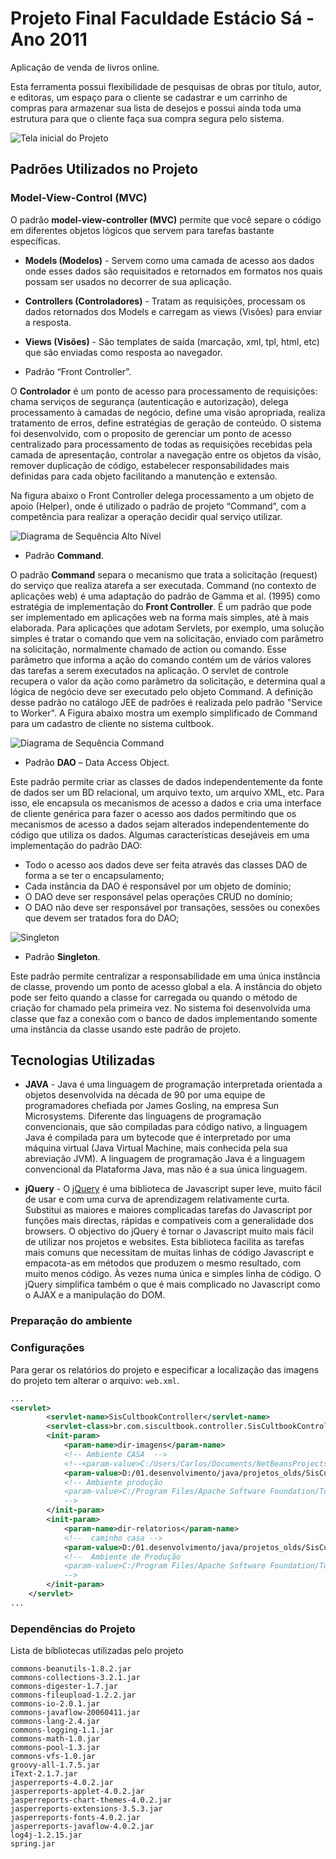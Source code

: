 # Projeto Final Faculdade Estácio Sá - Ano 2011

Aplicação de venda de livros online.

Esta ferramenta possui flexibilidade de pesquisas de obras por título, autor, e editoras, um espaço para o cliente se cadastrar e um carrinho de compras para armazenar sua lista de desejos e possui ainda toda uma estrutura para que o cliente faça sua compra segura pelo sistema.

![Tela inicial do Projeto](wiki/img/tela-inicial-projeto.png "Tela inicial do Projeto")

## Padrões Utilizados no Projeto

### Model-View-Control (MVC)

O padrão **model-view-controller (MVC)** permite que você separe o código em diferentes objetos lógicos que servem para tarefas bastante específicas.
* **Models (Modelos)** - Servem como uma camada de acesso aos dados onde esses dados são requisitados e retornados em formatos nos quais possam ser usados no decorrer de sua aplicação.
* **Controllers (Controladores)** - Tratam as requisições, processam os dados retornados dos Models e carregam as views (Visões) para enviar a resposta.
* **Views (Visões)** - São templates de saída (marcação, xml, tpl, html, etc) que são enviadas como resposta ao navegador.

* Padrão “Front Controller”.

O **Controlador** é um ponto de acesso para processamento de requisições: chama serviços de segurança (autenticação e autorização), delega processamento à camadas de negócio, define uma visão apropriada, realiza tratamento de erros, define estratégias de geração de conteúdo.
O sistema foi desenvolvido, com o proposito de gerenciar um ponto de acesso centralizado para processamento de todas as requisições recebidas pela camada de apresentação, controlar a navegação entre os objetos da visão, remover duplicação de código, estabelecer responsabilidades mais definidas para cada objeto facilitando a manutenção e extensão.

Na figura abaixo o Front Controller delega processamento a um objeto de apoio (Helper), onde é utilizado o padrão de projeto “Command”, com a competência para realizar a operação decidir qual serviço utilizar.

![Diagrama de Sequência Alto Nível](wiki/img/ds-alto-nivel-siscultbook.png "Diagrama de Sequência Alto Nível")

* Padrão **Command**.

O padrão **Command** separa o mecanismo que trata a solicitação (request) do serviço que realiza atarefa a ser executada.
Command (no contexto de aplicações web) é uma adaptação do padrão de Gamma et al. (1995) como estratégia de implementação do **Front Controller**. É um padrão que pode ser implementado em aplicações web na forma mais simples, até à mais elaborada.
Para aplicações que adotam Servlets, por exemplo, uma solução simples é tratar o comando que vem na solicitação, enviado com parâmetro na solicitação, normalmente chamado de action ou comando. Esse parâmetro que informa a ação do comando contém um de vários valores das tarefas a serem executados na aplicação. O servlet de controle recupera o valor da ação como parâmetro da solicitação, e determina qual a lógica de negócio deve ser executado pelo objeto Command.
 A definição desse padrão no catálogo JEE de padrões é realizada pelo padrão "Service to Worker". A Figura abaixo mostra um exemplo simplificado de Command para um cadastro de cliente no sistema cultbook.

![Diagrama de Sequência Command](wiki/img/ds-command-siscultbook.png "Diagrama de Sequência Command")

* Padrão **DAO** – Data Access Object.

Este padrão permite criar as classes de dados independentemente da fonte de dados ser um BD relacional, um arquivo texto, um arquivo XML, etc. Para isso, ele encapsula os mecanismos de acesso a dados e cria uma interface de cliente genérica para fazer o acesso aos dados permitindo que os mecanismos de acesso a dados sejam alterados independentemente do código que utiliza os dados. Algumas características desejáveis em uma implementação do padrão DAO:

-	Todo o acesso aos dados deve ser feita através das classes DAO de forma a se ter o encapsulamento;
- Cada instância da DAO é responsável por um objeto de domínio;
- O DAO deve ser responsável pelas operações CRUD no domínio;
- O DAO não deve ser responsável por transações, sessões ou conexões que devem ser tratados fora do DAO;

![**Singleton**](wiki/img/singleton.png "Singleton")

* Padrão **Singleton**.

Este padrão permite centralizar a responsabilidade em uma única instância de classe, provendo um ponto de acesso global a ela.
A instância do objeto pode ser feito quando a classe for carregada ou quando o método de criação for chamado pela primeira vez.
No sistema foi desenvolvida uma classe que faz a conexão com o banco de dados implementando somente uma instância da classe usando este padrão de projeto.

## Tecnologias Utilizadas

* **JAVA** - Java é uma linguagem de programação interpretada orientada a objetos desenvolvida na década de 90 por uma equipe de programadores chefiada por James Gosling, na empresa Sun Microsystems. Diferente das linguagens de programação convencionais, que são compiladas para código nativo, a linguagem Java é compilada para um bytecode que é interpretado por uma máquina virtual (Java Virtual Machine, mais conhecida pela sua abreviação JVM). A linguagem de programação Java é a linguagem convencional da Plataforma Java, mas não é a sua única linguagem.

* **jQuery** - O [jQuery](http://jquery.com/) é uma biblioteca de Javascript super leve, muito fácil de usar e com uma curva de aprendizagem relativamente curta. Substitui as maiores e maiores complicadas tarefas do Javascript por funções mais directas, rápidas e compatíveis com a generalidade dos browsers. O objectivo do jQuery é tornar o Javascript muito mais fácil de utilizar nos projetos e websites. Esta biblioteca facilita as tarefas mais comuns que necessitam de muitas linhas de código Javascript e empacota-as em métodos que produzem o mesmo resultado, com muito menos código. Às vezes numa única e simples linha de código. O jQuery simplifica também o que é mais complicado no Javascript como o AJAX e a manipulação do DOM.

### Preparação do ambiente

### Configurações
Para gerar os relatórios do projeto e especificar a localização das imagens do projeto tem alterar o arquivo: `web.xml`.
```xml
...
<servlet>
        <servlet-name>SisCultbookController</servlet-name>
        <servlet-class>br.com.siscultbook.controller.SisCultbookController</servlet-class>
        <init-param>
            <param-name>dir-imagens</param-name>
            <!-- Ambiente CASA  -->
            <!--<param-value>C:/Users/Carlos/Documents/NetBeansProjects/SisCultbookApp/web</param-value>-->
            <param-value>D:/01.desenvolvimento/java/projetos_olds/SisCultbookApp/web</param-value>
            <!-- Ambiente produção
            <param-value>C:/Program Files/Apache Software Foundation/Tomcat 6.0/webapps/SisCultbookApp</param-value>
            -->
        </init-param>
        <init-param>
            <param-name>dir-relatorios</param-name>
            <!--  caminho casa -->
            <param-value>D:/01.desenvolvimento/java/projetos_olds/SisCultbookApp/build/web/WEB-INF/classes/br/com/siscultbook/relatorios</param-value>
            <!--  Ambiente de Produção
            <param-value>C:/Program Files/Apache Software Foundation/Tomcat 6.0/webapps/SisCultbookApp/WEB-INF/classes/br/com/siscultbook/relatorios</param-value>
            -->
        </init-param>
    </servlet>
...    
```

### Dependências do Projeto
Lista de bibliotecas utilizadas pelo projeto

```
commons-beanutils-1.8.2.jar
commons-collections-3.2.1.jar
commons-digester-1.7.jar
commons-fileupload-1.2.2.jar
commons-io-2.0.1.jar
commons-javaflow-20060411.jar
commons-lang-2.4.jar
commons-logging-1.1.jar
commons-math-1.0.jar
commons-pool-1.3.jar
commons-vfs-1.0.jar
groovy-all-1.7.5.jar
iText-2.1.7.jar
jasperreports-4.0.2.jar
jasperreports-applet-4.0.2.jar
jasperreports-chart-themes-4.0.2.jar
jasperreports-extensions-3.5.3.jar
jasperreports-fonts-4.0.2.jar
jasperreports-javaflow-4.0.2.jar
log4j-1.2.15.jar
spring.jar
```
